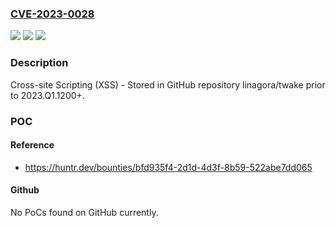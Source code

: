 ### [CVE-2023-0028](https://cve.mitre.org/cgi-bin/cvename.cgi?name=CVE-2023-0028)
![](https://img.shields.io/static/v1?label=Product&message=linagora%2Ftwake&color=blue)
![](https://img.shields.io/static/v1?label=Version&message=%3C%202023.Q1.1200%2B%20&color=brighgreen)
![](https://img.shields.io/static/v1?label=Vulnerability&message=CWE-79%20Improper%20Neutralization%20of%20Input%20During%20Web%20Page%20Generation%20('Cross-site%20Scripting')&color=brighgreen)

### Description

Cross-site Scripting (XSS) - Stored in GitHub repository linagora/twake prior to 2023.Q1.1200+.

### POC

#### Reference
- https://huntr.dev/bounties/bfd935f4-2d1d-4d3f-8b59-522abe7dd065

#### Github
No PoCs found on GitHub currently.

